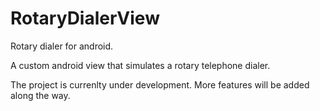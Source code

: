 # RotaryDialerView
Rotary dialer for android. 

A custom android view that simulates a rotary telephone dialer.

The project is currenlty under development. More features will be added along the way.

